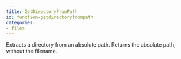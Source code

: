 ```yaml
---
title: GetDirectoryFromPath
id: function-getdirectoryfrompath
categories:
- files
---
```


Extracts a directory from an absolute path.
        Returns the absolute path, without the filename.
